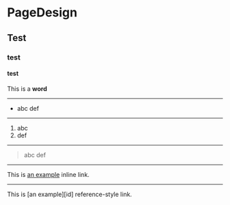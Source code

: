 # PageDesign
## Test
### test
#### test
This is a **word**
***
* abc
   def
***
1. abc
2. def
***
>abc
def
***
This is [an example](/index.html) inline link.
***
This is [an example][id] reference-style link.
